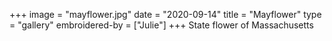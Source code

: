 +++
image = "mayflower.jpg"
date = "2020-09-14"
title = "Mayflower"
type = "gallery"
embroidered-by = ["Julie"]
+++
State flower of Massachusetts 